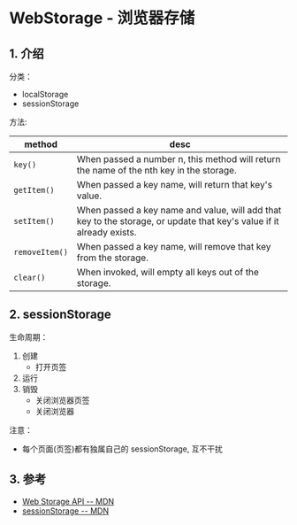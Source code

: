 <!--#region
@author 吴钦飞
@email wuqinfei@qq.com
@create date 2023-10-07 15:25:06
@modify date 2023-10-07 17:43:53
@desc [description]
#endregion-->


# WebStorage - 浏览器存储

## 1. 介绍

分类：

* localStorage
* sessionStorage

方法:

| method | desc |
| - | - |
| `key()` | When passed a number n, this method will return the name of the nth key in the storage. |
| `getItem()` | When passed a key name, will return that key's value. |
| `setItem()` | When passed a key name and value, will add that key to the storage, or update that key's value if it already exists. |
| `removeItem()` | When passed a key name, will remove that key from the storage. |
| `clear()` | When invoked, will empty all keys out of the storage. |

## 2. sessionStorage

生命周期：

1. 创建
   * 打开页签
2. 运行
3. 销毁
   * 关闭浏览器页签
   * 关闭浏览器

注意：

* 每个页面(页签)都有独属自己的 sessionStorage, 互不干扰


## 3. 参考

* [Web Storage API -- MDN](https://developer.mozilla.org/en-US/docs/Web/API/Storage)
* [sessionStorage -- MDN](https://developer.mozilla.org/en-US/docs/Web/API/Window/sessionStorage)